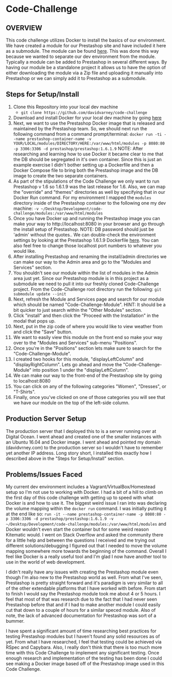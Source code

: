 **Code-Challenge**
================

OVERVIEW
--------------------
This code challenge utilizes Docker to install the basics of our environment. We have created a module for our Prestashop site and have included it here as a submodule. The module can be found [here](https://github.com/davidvarney/code-challenge-module). This was done this way because we wanted to separate our dev environment from the module. Typically a module can be added to Prestashop in several different ways. By having our module be a standalone project it allows us to have the option of either downloading the module via a Zip file and uploading it manually into Prestashop or we can simply add it to Prestashop as a submodule.

Steps for Setup/Install
--------------------------------

 1. Clone this Repository into your local dev machine
	 - `git clone https://github.com/davidvarney/code-challenge`
 2. Download and install Docker for your local dev machine by going [here](https://www.docker.com/products/docker)
 3. Next, we want to use the Prestashop Docker image that is released and maintained by the Prestashop team. So, we should next run the following command from a command prompt/terminal: 
 `docker run -ti --name prestashop-container-name -v YOUR/LOCAL/modules/DIRECTORY/HERE:/var/www/html/modules -p 8080:80 -p 3306:3306 -d prestashop/prestashop:1.6.1.9`
 NOTE: After researching and learning how to use Docker it became clear to me that the DB should be segregated in it's own container. Since this is just an example exercise I didn't bother setting up a Dockerfile and then a Docker Compose file to bring both the Prestashop image and the DB image to create the two separate containers. 
 4. As part of the stipulations of the Code Challenge we only want to run Prestashop v 1.6 so 1.6.1.9 was the last release for 1.6. Also, we can map the "override" and "themes" directories as well by specifying that in our Docker Run command. For my environment I mapped the `modules` directory inside of the Prestashop container to the following one my dev machine: `-v ~/Desktop/Development/code-challenge/modules:/var/www/html/modules`
 5. Once you have Docker up and running the Prestashop image you can make your way to http://localhost:8080 in your browser and go through the install setup of Prestashop. NOTE: DB password should just be 'admin' without the quotes.. We can double-check the environment settings by looking at the Prestashop 1.6.1.9 Dockerfile [here](https://github.com/PrestaShop/docker/blob/master/images/1.6.1.9/Dockerfile). You can also feel free to change those localhost port numbers to whatever you would like.
 6. After installing Prestashop and renaming the install/admin directories we can make our way to the Admin area and go to the "Modules and Services" section.
 7. You shouldn't see our module within the list of modules in the Admin area just yet. Since our Prestashop module is in this project as a submodule we need to pull it into our freshly cloned Code-Challenge project. From the Code-Challenge root directory run the following:
`git submodule update --init`
 8. Next, refresh the Module and Services page  and search for our module which should be named "Code-Challenge-Module". HINT: It should be a bit quicker to just search within the "Other Modules" section.
 9. Click "install" and then click the "Proceed with the Installation" in the modal that pops up.
 10. Next, put in the zip code of where you would like to view weather from and click the "Save" button.
 11. We want to easily view this module on the front end so make your way over to the "Modules and Services" sub-menu "Positions".
 12. Once you're in the "Positions" section lets make sure to search for the "Code-Challenge-Module".
 13. I created two hooks for this module, "displayLeftColumn" and "displayRightColumn". Lets go ahead and move the "Code-Challenge-Module" into position 1 under the "displayLeftColumn".
 14. We can make our way to the front-end of the Prestashop site by going to localhost:8080
 15. You can click on any of the following categories "Women", "Dresses", or "T-Shirts".
 16. Finally, once you've clicked on one of those categories you will see that we have our module on the top of the left-side column.

Production Server Setup
----------------------------------
The production server that I deployed this to is a server running over at Digital Ocean. I went ahead and created one of the smaller instances with an Ubuntu 16.04 and Docker image. I went ahead and pointed my domain (davidvrney.com) to the production server so I wouldn't have to remember yet another IP address. Long story short, I installed this exactly how I described above in the "Steps for Setup/Install" section.

Problems/Issues Faced
--------------------------------
My current dev environment includes a Vagrant/VirtualBox/Homestead setup so I'm not use to working with Docker. I had a bit of a hill to climb on the first day of this code challenge with getting up to speed with what Docker is and how to use it. The biggest weird issue I ran into was declaring the volume mapping within the `docker run` command. I was initially putting it at the end like so:
`run -it --name prestashop-container-name -p 8080:80 -p 3306:3306 -d prestashop/prestashop:1.6.1.9 -v ~/Desktop/Development/code-challenge/modules:/var/www/html/modules` and Docker wouldn't even start the container but for some weird reason Kitematic would. I went on Stack Overflow and asked the community there for a little help and between the questions I received and me trying out different solutions/debugging I figured out that I needed to move the volume mapping somewhere more towards the beginning of the command. Overall I feel like Docker is a really useful tool and I'm glad I now have another tool to use in the world of web development.

I didn't really have any issues with creating the Prestashop module even though I'm also new to the Prestashop world as well. From what I've seen, Prestashop is pretty straight forward and it's paradigm is very similar to all of the other extendable platforms that I have worked with before. From start to finish I would say the Prestashop module took me about 4 or 5 hours. I feel that most of that was research due to the fact that I had never seen Prestashop before that and if I had to make another module I could easily cut that down to a couple of hours for a similar speced module. Also of note, the lack of advanced documentation for Prestashop was sort of a bummer.

I have spent a significant amount of time researching best practices for testing Prestashop modules but I haven't found any solid resources as of yet. From what I have researched, I feel that testing could be achieved via RSpec and Capybara. Also, I really don't think that there is too much more time with this Code Challenge to implement any significant testing. Once enough research and implementation of the testing has been done I could see making a Docker image based off of the Prestashop image used in this Code Challenge.
